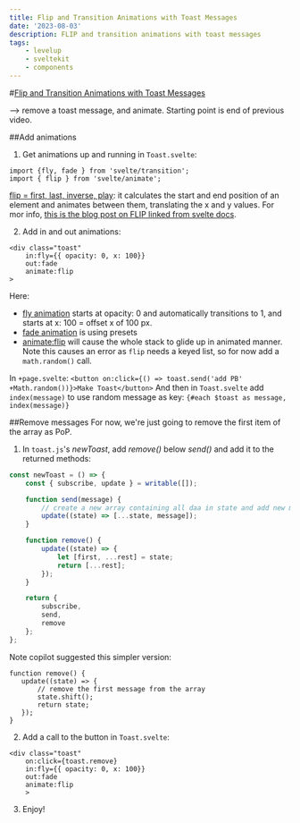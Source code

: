 ```yaml
---
title: Flip and Transition Animations with Toast Messages
date: '2023-08-03'
description: FLIP and transition animations with toast messages
tags:
    - levelup
    - sveltekit
    - components
---
```


#[Flip and Transition Animations with Toast Messages](https://levelup.video/tutorials/building-svelte-components/flip-and-transition-animations-with-toast-messages)

--> remove a toast message, and animate.
Starting point is end of previous video.

##Add animations

1. Get animations up and running in `Toast.svelte`:

```
import {fly, fade } from 'svelte/transition';
import { flip } from 'svelte/animate';
```

[flip = first, last, inverse, play](https://svelte.dev/docs/svelte-animate#flip): it calculates the start and end position of an element and animates between them, translating the x and y values. For mor info, [this is the blog post on FLIP linked from svelte docs](https://aerotwist.com/blog/flip-your-animations/).

2. Add in and out animations:

```
<div class="toast"
    in:fly={{ opacity: 0, x: 100}}
    out:fade
    animate:flip
>
```

Here:

-   [fly animation](https://svelte.dev/docs/svelte-transition#fly) starts at opacity: 0 and automatically transitions to 1, and starts at x: 100 = offset x of 100 px.
-   [fade animation](https://svelte.dev/docs/svelte-transition#fade) is using presets
-   [animate:flip](https://svelte.dev/docs/svelte-animate#flip) will cause the whole stack to glide up in animated manner. Note this causes an error as `flip` needs a keyed list, so for now add a `math.random()` call.

In `+page.svelte`: `<button on:click={() => toast.send('add PB' +Math.random())}>Make Toast</button>`
And then in `Toast.svelte` add `index(message)` to use random message as key: `{#each $toast as message, index(message)}`

##Remove messages
For now, we're just going to remove the first item of the array as PoP.

1. In `toast.js`'s _newToast_, add _remove()_ below _send()_ and add it to the returned methods:

```javascript
const newToast = () => {
	const { subscribe, update } = writable([]);

	function send(message) {
		// create a new array containing all daa in state and add new message
		update((state) => [...state, message]);
	}

	function remove() {
		update((state) => {
			let [first, ...rest] = state;
			return [...rest];
		});
	}

	return {
		subscribe,
		send,
		remove
	};
};
```

Note copilot suggested this simpler version:

```
function remove() {
   update((state) => {
       // remove the first message from the array
       state.shift();
       return state;
   });
}
```

2. Add a call to the button in `Toast.svelte`:

```
<div class="toast"
    on:click={toast.remove}
    in:fly={{ opacity: 0, x: 100}}
    out:fade
    animate:flip
    >
```

3. Enjoy!
